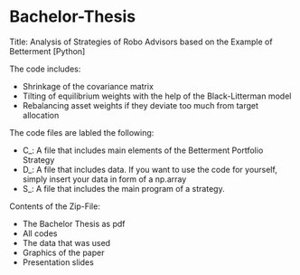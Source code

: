 # Bachelor-Thesis
Title: Analysis of Strategies of Robo Advisors based on the Example of Betterment [Python]


The code includes:
  - Shrinkage of the covariance matrix
  - Tilting of equilibrium weights with the help of the Black-Litterman model
  - Rebalancing asset weights if they deviate too much from target allocation
  
  
The code files are labled the following:
  - C_: A file that includes main elements of the Betterment Portfolio Strategy
  - D_: A file that includes data. If you want to use the code for yourself, simply insert your data in form of a np.array
  - S_: A file that includes the main program of a strategy.
  
  
Contents of the Zip-File:
  - The Bachelor Thesis as pdf
  - All codes
  - The data that was used
  - Graphics of the paper
  - Presentation slides
